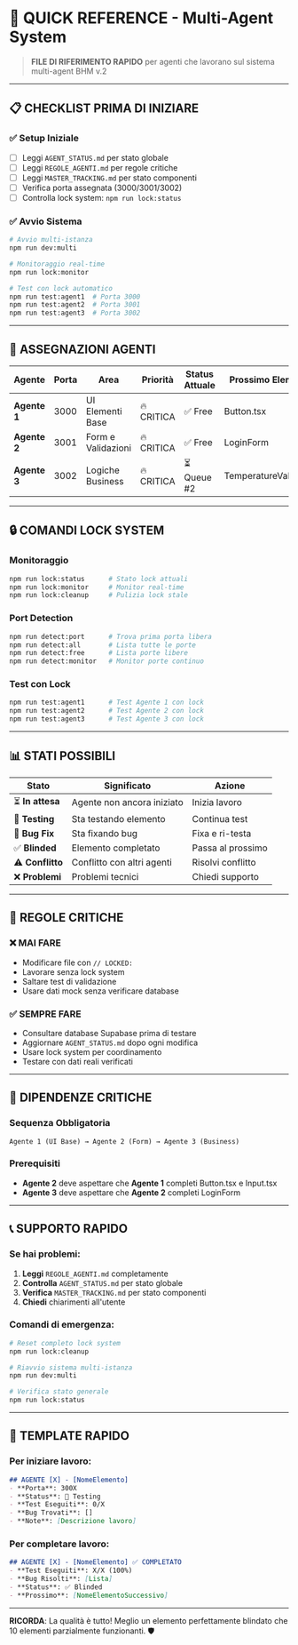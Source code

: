 # 🚀 QUICK REFERENCE - Multi-Agent System

> **FILE DI RIFERIMENTO RAPIDO** per agenti che lavorano sul sistema multi-agent BHM v.2

---

## 📋 CHECKLIST PRIMA DI INIZIARE

### ✅ Setup Iniziale
- [ ] Leggi `AGENT_STATUS.md` per stato globale
- [ ] Leggi `REGOLE_AGENTI.md` per regole critiche  
- [ ] Leggi `MASTER_TRACKING.md` per stato componenti
- [ ] Verifica porta assegnata (3000/3001/3002)
- [ ] Controlla lock system: `npm run lock:status`

### ✅ Avvio Sistema
```bash
# Avvio multi-istanza
npm run dev:multi

# Monitoraggio real-time
npm run lock:monitor

# Test con lock automatico
npm run test:agent1  # Porta 3000
npm run test:agent2  # Porta 3001  
npm run test:agent3  # Porta 3002
```

---

## 🎯 ASSEGNAZIONI AGENTI

| Agente | Porta | Area | Priorità | Status Attuale | Prossimo Elemento |
|--------|-------|------|----------|----------------|-------------------|
| **Agente 1** | 3000 | UI Elementi Base | 🔥 CRITICA | ✅ Free | Button.tsx |
| **Agente 2** | 3001 | Form e Validazioni | 🔥 CRITICA | ✅ Free | LoginForm |
| **Agente 3** | 3002 | Logiche Business | 🔥 CRITICA | ⏳ Queue #2 | TemperatureValidation |

---

## 🔒 COMANDI LOCK SYSTEM

### Monitoraggio
```bash
npm run lock:status      # Stato lock attuali
npm run lock:monitor     # Monitor real-time
npm run lock:cleanup     # Pulizia lock stale
```

### Port Detection
```bash
npm run detect:port      # Trova prima porta libera
npm run detect:all       # Lista tutte le porte
npm run detect:free      # Lista porte libere
npm run detect:monitor   # Monitor porte continuo
```

### Test con Lock
```bash
npm run test:agent1      # Test Agente 1 con lock
npm run test:agent2      # Test Agente 2 con lock
npm run test:agent3      # Test Agente 3 con lock
```

---

## 📊 STATI POSSIBILI

| Stato | Significato | Azione |
|-------|-------------|--------|
| ⏳ **In attesa** | Agente non ancora iniziato | Inizia lavoro |
| 🔄 **Testing** | Sta testando elemento | Continua test |
| 🔄 **Bug Fix** | Sta fixando bug | Fixa e ri-testa |
| ✅ **Blinded** | Elemento completato | Passa al prossimo |
| ⚠️ **Conflitto** | Conflitto con altri agenti | Risolvi conflitto |
| ❌ **Problemi** | Problemi tecnici | Chiedi supporto |

---

## 🚨 REGOLE CRITICHE

### ❌ MAI FARE
- Modificare file con `// LOCKED:`
- Lavorare senza lock system
- Saltare test di validazione
- Usare dati mock senza verificare database

### ✅ SEMPRE FARE
- Consultare database Supabase prima di testare
- Aggiornare `AGENT_STATUS.md` dopo ogni modifica
- Usare lock system per coordinamento
- Testare con dati reali verificati

---

## 🔗 DIPENDENZE CRITICHE

### Sequenza Obbligatoria
```
Agente 1 (UI Base) → Agente 2 (Form) → Agente 3 (Business)
```

### Prerequisiti
- **Agente 2** deve aspettare che **Agente 1** completi Button.tsx e Input.tsx
- **Agente 3** deve aspettare che **Agente 2** completi LoginForm

---

## 📞 SUPPORTO RAPIDO

### Se hai problemi:
1. **Leggi** `REGOLE_AGENTI.md` completamente
2. **Controlla** `AGENT_STATUS.md` per stato globale
3. **Verifica** `MASTER_TRACKING.md` per stato componenti
4. **Chiedi** chiarimenti all'utente

### Comandi di emergenza:
```bash
# Reset completo lock system
npm run lock:cleanup

# Riavvio sistema multi-istanza
npm run dev:multi

# Verifica stato generale
npm run lock:status
```

---

## 📝 TEMPLATE RAPIDO

### Per iniziare lavoro:
```markdown
## AGENTE [X] - [NomeElemento]
- **Porta**: 300X
- **Status**: 🔄 Testing
- **Test Eseguiti**: 0/X
- **Bug Trovati**: []
- **Note**: [Descrizione lavoro]
```

### Per completare lavoro:
```markdown
## AGENTE [X] - [NomeElemento] ✅ COMPLETATO
- **Test Eseguiti**: X/X (100%)
- **Bug Risolti**: [Lista]
- **Status**: ✅ Blinded
- **Prossimo**: [NomeElementoSuccessivo]
```

---

**RICORDA**: La qualità è tutto! Meglio un elemento perfettamente blindato che 10 elementi parzialmente funzionanti. 🛡️
